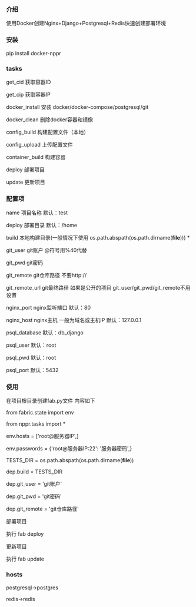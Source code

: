 ### 介绍
使用Docker创建Nginx+Django+Postgresql+Redis快速创建部署环境 

### 安装
pip install docker-nppr

### tasks
get_cid 获取容器ID

get_cip 获取容器IP

docker_install 安装 docker/docker-compose/postgresql/git

docker_clean 删除docker容器和镜像

config_build 构建配置文件（本地）

config_upload 上传配置文件

container_build 构建容器

deploy 部署项目

update 更新项目

### 配置项
name 项目名称 默认：test

deploy 部署目录 默认：/home

build 本地构建目录(一般情况下使用 os.path.abspath(os.path.dirname(__file__))) *

git_user git账户 @符号用%40代替

git_pwd git密码

git_remote git仓库路径 不要http://

git_remote_url git最终路径 如果是公开的项目 git_user/git_pwd/git_remote不用设置

nginx_port nginx监听端口 默认：80

nginx_host nginx主机 一般为域名或主机IP 默认：127.0.0.1

psql_database 默认：db_django

psql_user 默认：root

psql_pwd 默认：root

psql_port 默认：5432

### 使用
在项目根目录创建fab.py文件 内容如下

from fabric.state import env

from nppr.tasks import *

env.hosts = ['root@服务器IP',]

env.passwords = {'root@服务器IP:22': '服务器密码',}

TESTS_DIR = os.path.abspath(os.path.dirname(__file__))

dep.build = TESTS_DIR

dep.git_user = 'git账户'

dep.git_pwd = 'git密码'

dep.git_remote = 'git仓库路径'

部署项目

执行 fab deploy

更新项目

执行 fab update

### hosts
postgresql->postgres

redis->redis